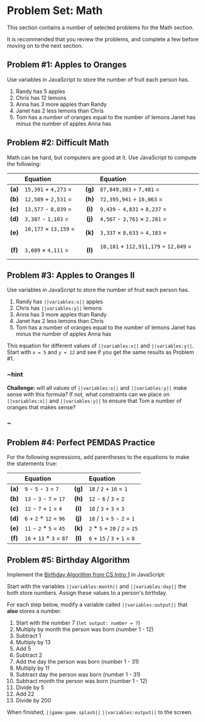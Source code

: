 # Problem Set: Math

This section contains a number of selected problems for the Math section.

It is recommended that you review the problems, and complete a few before moving on to the next section.

## Problem #1: Apples to Oranges

Use variables in JavaScript to store the number of fruit each person has.

1. Randy has 5 apples
2. Chris has 12 lemons
3. Anna has 3 more apples than Randy
4. Janet has 2 less lemons than Chris
5. Tom has a number of oranges equal to the number of lemons Janet has minus the number of apples Anna has

## Problem #2: Difficult Math

Math can be hard, but computers are good at it. Use JavaScript to compute the following:

|           | Equation                                      |         | Equation                                                        |
| :-----:   | :-------------------------------------------- | :-----: | :-------------------------------------------------------------- |
| **(a)**   | ``15,391`` + ``4,273`` =                      | **(g)** | ``87,849,383`` &divide; ``7,481`` =                             |
| **(b)**   | ``12,589`` + ``2,531`` =                      | **(h)** | ``72,395,941`` &divide; ``16,063`` =                            |
| **(c)**   | ``13,577`` - ``8,039`` =                      | **(i)** | ``9,439`` - ``4,831`` + ``8,237`` =                             |
| **(d)**   | ``3,307`` - ``1,103`` =                       | **(j)** | ``4,567`` - ``3,761`` &times; ``2,281`` =                       |
| **(e)**   | ``10,177`` &times; ``13,159`` = &nbsp;&nbsp;  | **(k)** | ``3,337`` &times; ``8,633`` &divide; ``4,183`` =                |
| **(f)**   | ``3,089`` &times; ``4,111`` =                 | **(l)** | ``10,181`` + ``112,911,179`` &divide; ``12,049`` = &nbsp;&nbsp; |

## Problem #3: Apples to Oranges II

Use variables in JavaScript to store the number of fruit each person has.

1. Randy has ``||variables:x||`` apples
2. Chris has ``||variables:y||`` lemons
3. Anna has 3 more apples than Randy
4. Janet has 2 less lemons than Chris
5. Tom has a number of oranges equal to the number of lemons Janet has minus the number of apples Anna has

This equation for different values of ``||variables:x||`` and ``||variables:y||``. Start with ``x = 5`` and ``y = 12`` and see if you get the same results as Problem #1.

### ~hint

**Challenge:** will all values of ``||variables:x||`` and ``||variables:y||`` make sense with this formula? If not, what constraints can we place on ``||variables:x||`` and ``||variables:y||`` to ensure that Tom a number of oranges that makes sense?

### ~

## Problem #4: Perfect PEMDAS Practice

For the following expressions, add parentheses to the equations to make the statements true:

|           | Equation                          |           | Equation                                  |
| :-------: | :-------------------------------- | :-------: | :---------------------------------------- |
| **(a)**   | ``9`` - ``5`` - ``3`` = ``7``     | **(g)**   | ``18`` / ``2`` + ``16`` = ``1``           |
| **(b)**   | ``13`` - ``3`` - ``7`` = ``17``   | **(h)**   | ``12`` - ``6`` / ``3`` = ``2``            |
| **(c)**   | ``12`` - ``7`` + ``1`` = ``4``    | **(i)**   | ``18`` / ``3`` + ``3`` = ``3``            |
| **(d)**   | ``6`` + ``2`` * ``12`` = ``96``   | **(j)**   | ``18`` / ``1`` + ``5`` - ``2`` = ``1``    |
| **(e)**   | ``11`` - ``2`` * ``5`` = ``45``   | **(k)**   | ``2`` * ``5`` + ``20`` / ``2`` = ``25``   |
| **(f)**   | ``16`` + ``13`` * ``3`` = ``87``  | **(l)**   | ``6`` + ``15`` / ``3`` + ``1`` = ``8``    |

## Problem #5: Birthday Algorithm

Implement the [Birthday Algorithm from CS Intro 1](/courses/csintro1/intro/birthday-algorithm) in JavaScript:

Start with the variables ``||variables:month||`` and ``||variables:day||`` the both store numbers. Assign these values to a person's birthday.

For each step below, modify a variable called ``||variables:output||`` that **also** stores a number.

1. Start with the number 7 (``let output: number = 7``)
2. Multiply by month the person was born (number 1 - 12)
3. Subtract 1
4. Multiply by 13
5. Add 5
6. Subtract 2
7. Add the day the person was born (number 1 - 31)
8. Multiply by 11
8. Subtract day the person was born (number 1 - 31)
10. Subtract month the person was born (number 1 - 12)
11. Divide by 5
12. Add 22
13. Divide by 200

When finished, ``||game:game.splash||`` ``||variables:output||`` to the screen.